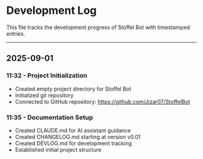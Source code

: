 # Development Log

This file tracks the development progress of Stoffel Bot with timestamped entries.

---

## 2025-09-01

### 11:32 - Project Initialization
- Created empty project directory for Stoffel Bot
- Initialized git repository
- Connected to GitHub repository: https://github.com/Jizar07/StoffelBot

### 11:35 - Documentation Setup
- Created CLAUDE.md for AI assistant guidance
- Created CHANGELOG.md starting at version v0.01
- Created DEVLOG.md for development tracking
- Established initial project structure